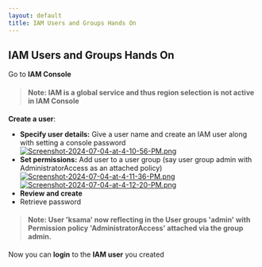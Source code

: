 ```yaml
---
layout: default
title: IAM Users and Groups Hands On 
---
```


## IAM Users and Groups Hands On 

Go to **IAM Console**

> #### **Note:** IAM is a **global service** and thus **region selection** is **not active** in IAM Console

**Create a user**:
  - **Specify user details:** Give a user name and create an IAM user along with setting a console password
[![Screenshot-2024-07-04-at-4-10-56-PM.png](https://i.postimg.cc/kgPD3y4h/Screenshot-2024-07-04-at-4-10-56-PM.png)](https://postimg.cc/xcg9LMLK)
  - **Set permissions:** Add user to a user group (say user group admin with AdministratorAccess as an attached policy)
[![Screenshot-2024-07-04-at-4-11-36-PM.png](https://i.postimg.cc/ydGYfmtj/Screenshot-2024-07-04-at-4-11-36-PM.png)](https://postimg.cc/PpmjJwtv)
[![Screenshot-2024-07-04-at-4-12-20-PM.png](https://i.postimg.cc/Y2mm50R0/Screenshot-2024-07-04-at-4-12-20-PM.png)](https://postimg.cc/23r6vzPN)
  - **Review and create**
  - Retrieve password

> #### **Note:** User 'ksama' now reflecting in the User groups 'admin' with Permission policy 'AdministratorAccess'  attached via the group admin. 

Now you can **login** to the **IAM user** you created